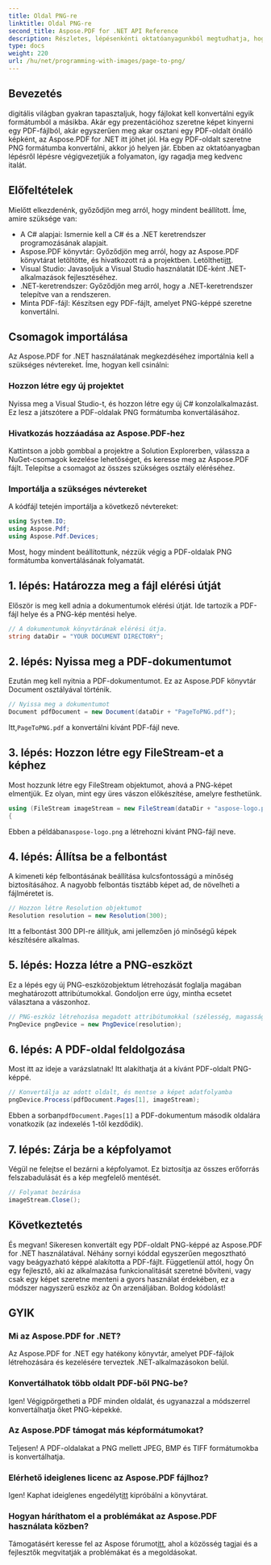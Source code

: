 ```yaml
---
title: Oldal PNG-re
linktitle: Oldal PNG-re
second_title: Aspose.PDF for .NET API Reference
description: Részletes, lépésenkénti oktatóanyagunkból megtudhatja, hogyan konvertálhat könnyedén PDF-oldalakat PNG-képekké az Aspose.PDF for .NET használatával.
type: docs
weight: 220
url: /hu/net/programming-with-images/page-to-png/
---
```

## Bevezetés

digitális világban gyakran tapasztaljuk, hogy fájlokat kell konvertálni egyik formátumból a másikba. Akár egy prezentációhoz szeretne képet kinyerni egy PDF-fájlból, akár egyszerűen meg akar osztani egy PDF-oldalt önálló képként, az Aspose.PDF for .NET itt jöhet jól. Ha egy PDF-oldalt szeretne PNG formátumba konvertálni, akkor jó helyen jár. Ebben az oktatóanyagban lépésről lépésre végigvezetjük a folyamaton, így ragadja meg kedvenc italát.

## Előfeltételek

Mielőtt elkezdenénk, győződjön meg arról, hogy mindent beállított. Íme, amire szüksége van:
- A C# alapjai: Ismernie kell a C# és a .NET keretrendszer programozásának alapjait.
-  Aspose.PDF könyvtár: Győződjön meg arról, hogy az Aspose.PDF könyvtárat letöltötte, és hivatkozott rá a projektben. Letöltheti[itt](https://releases.aspose.com/pdf/net/).
- Visual Studio: Javasoljuk a Visual Studio használatát IDE-ként .NET-alkalmazások fejlesztéséhez.
- .NET-keretrendszer: Győződjön meg arról, hogy a .NET-keretrendszer telepítve van a rendszeren.
- Minta PDF-fájl: Készítsen egy PDF-fájlt, amelyet PNG-képpé szeretne konvertálni.

## Csomagok importálása

Az Aspose.PDF for .NET használatának megkezdéséhez importálnia kell a szükséges névtereket. Íme, hogyan kell csinálni:

### Hozzon létre egy új projektet

Nyissa meg a Visual Studio-t, és hozzon létre egy új C# konzolalkalmazást. Ez lesz a játszótere a PDF-oldalak PNG formátumba konvertálásához.

### Hivatkozás hozzáadása az Aspose.PDF-hez

Kattintson a jobb gombbal a projektre a Solution Explorerben, válassza a NuGet-csomagok kezelése lehetőséget, és keresse meg az Aspose.PDF fájlt. Telepítse a csomagot az összes szükséges osztály eléréséhez.

### Importálja a szükséges névtereket

A kódfájl tetején importálja a következő névtereket:

```csharp
using System.IO;
using Aspose.Pdf;
using Aspose.Pdf.Devices;
```

Most, hogy mindent beállítottunk, nézzük végig a PDF-oldalak PNG formátumba konvertálásának folyamatát.

## 1. lépés: Határozza meg a fájl elérési útját

Először is meg kell adnia a dokumentumok elérési útját. Ide tartozik a PDF-fájl helye és a PNG-kép mentési helye. 

```csharp
// A dokumentumok könyvtárának elérési útja.
string dataDir = "YOUR DOCUMENT DIRECTORY";
```

## 2. lépés: Nyissa meg a PDF-dokumentumot

Ezután meg kell nyitnia a PDF-dokumentumot. Ez az Aspose.PDF könyvtár Document osztályával történik.

```csharp
// Nyissa meg a dokumentumot
Document pdfDocument = new Document(dataDir + "PageToPNG.pdf");
```

 Itt,`PageToPNG.pdf` a konvertálni kívánt PDF-fájl neve.

## 3. lépés: Hozzon létre egy FileStream-et a képhez

Most hozzunk létre egy FileStream objektumot, ahová a PNG-képet elmentjük. Ez olyan, mint egy üres vászon előkészítése, amelyre festhetünk.

```csharp
using (FileStream imageStream = new FileStream(dataDir + "aspose-logo.png", FileMode.Create))
{
```

 Ebben a példában`aspose-logo.png` a létrehozni kívánt PNG-fájl neve.

## 4. lépés: Állítsa be a felbontást

A kimeneti kép felbontásának beállítása kulcsfontosságú a minőség biztosításához. A nagyobb felbontás tisztább képet ad, de növelheti a fájlméretet is.

```csharp
// Hozzon létre Resolution objektumot
Resolution resolution = new Resolution(300);
```

Itt a felbontást 300 DPI-re állítjuk, ami jellemzően jó minőségű képek készítésére alkalmas.

## 5. lépés: Hozza létre a PNG-eszközt

Ez a lépés egy új PNG-eszközobjektum létrehozását foglalja magában meghatározott attribútumokkal. Gondoljon erre úgy, mintha ecsetet választana a vászonhoz.

```csharp
// PNG-eszköz létrehozása megadott attribútumokkal (szélesség, magasság, felbontás)
PngDevice pngDevice = new PngDevice(resolution);
```

## 6. lépés: A PDF-oldal feldolgozása

Most itt az ideje a varázslatnak! Itt alakíthatja át a kívánt PDF-oldalt PNG-képpé.

```csharp
// Konvertálja az adott oldalt, és mentse a képet adatfolyamba
pngDevice.Process(pdfDocument.Pages[1], imageStream);
```

 Ebben a sorban`pdfDocument.Pages[1]` a PDF-dokumentum második oldalára vonatkozik (az indexelés 1-től kezdődik).

## 7. lépés: Zárja be a képfolyamot

Végül ne felejtse el bezárni a képfolyamot. Ez biztosítja az összes erőforrás felszabadulását és a kép megfelelő mentését.

```csharp
// Folyamat bezárása
imageStream.Close();
```

## Következtetés

És megvan! Sikeresen konvertált egy PDF-oldalt PNG-képpé az Aspose.PDF for .NET használatával. Néhány sornyi kóddal egyszerűen megosztható vagy beágyazható képpé alakította a PDF-fájlt. Függetlenül attól, hogy Ön egy fejlesztő, aki az alkalmazása funkcionalitását szeretné bővíteni, vagy csak egy képet szeretne menteni a gyors használat érdekében, ez a módszer nagyszerű eszköz az Ön arzenáljában. Boldog kódolást!

## GYIK

### Mi az Aspose.PDF for .NET?  
Az Aspose.PDF for .NET egy hatékony könyvtár, amelyet PDF-fájlok létrehozására és kezelésére terveztek .NET-alkalmazásokon belül.

### Konvertálhatok több oldalt PDF-ből PNG-be?  
Igen! Végigpörgetheti a PDF minden oldalát, és ugyanazzal a módszerrel konvertálhatja őket PNG-képekké.

### Az Aspose.PDF támogat más képformátumokat?  
Teljesen! A PDF-oldalakat a PNG mellett JPEG, BMP és TIFF formátumokba is konvertálhatja.

### Elérhető ideiglenes licenc az Aspose.PDF fájlhoz?  
 Igen! Kaphat ideiglenes engedélyt[itt](https://purchase.aspose.com/temporary-license/) kipróbálni a könyvtárat.

### Hogyan háríthatom el a problémákat az Aspose.PDF használata közben?  
 Támogatásért keresse fel az Aspose fórumot[itt](https://forum.aspose.com/c/pdf/10), ahol a közösség tagjai és a fejlesztők megvitatják a problémákat és a megoldásokat.
